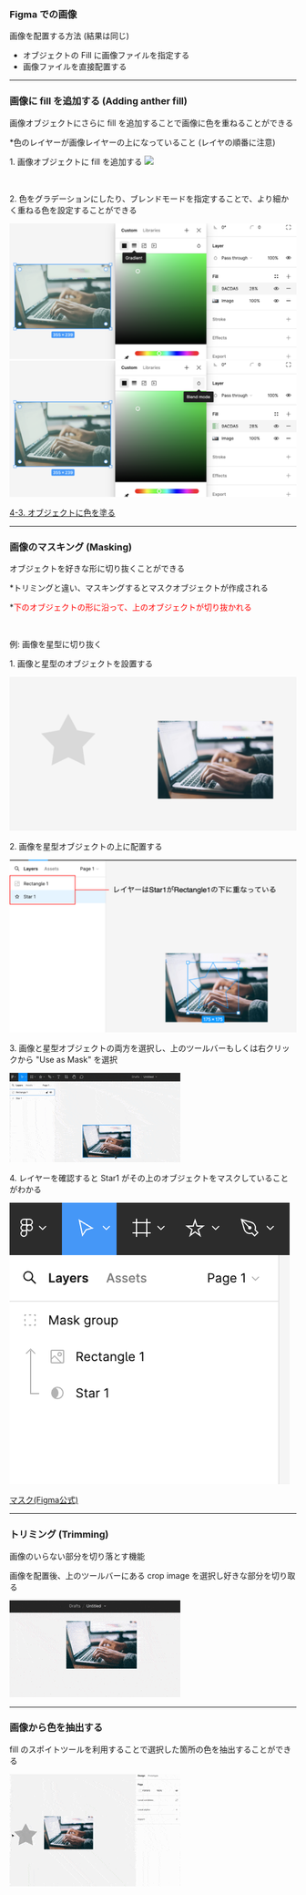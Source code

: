 ### Figma での画像

画像を配置する方法 (結果は同じ)

- オブジェクトの Fill に画像ファイルを指定する
- 画像ファイルを直接配置する

---

### 画像に fill を追加する (Adding anther fill)

画像オブジェクトにさらに fill を追加することで画像に色を重ねることができる

*色のレイヤーが画像レイヤーの上になっていること (レイヤの順番に注意)

1\. 画像オブジェクトに fill を追加する
<img src="./img/image_another_fill.png" />

<br>

2\. 色をグラデーションにしたり、ブレンドモードを指定することで、より細かく重ねる色を設定することができる

<img src="./img/image_another_fill2.png" />
<img src="./img/image_another_fill3.png" />

[4-3. オブジェクトに色を塗る](https://chot.design/figma-beginner/f64023a95af9/)

---

### 画像のマスキング (Masking)

オブジェクトを好きな形に切り抜くことができる

*トリミングと違い、マスキングするとマスクオブジェクトが作成される

*<font color="red">下のオブジェクトの形に沿って、上のオブジェクトが切り抜かれる</font>

<br>

例: 画像を星型に切り抜く

1\. 画像と星型のオブジェクトを設置する

<img src="./img/image_masking1.png" />

<br>

2\. 画像を星型オブジェクトの上に配置する

<img src="./img/image_masking2.png" />

<br>

3\. 画像と星型オブジェクトの両方を選択し、上のツールバーもしくは右クリックから "Use as Mask" を選択

<img src="./img/image_masking3.gif" />

<br>

4\. レイヤーを確認すると Star1 がその上のオブジェクトをマスクしていることがわかる

<img src="./img/image_masking4.png" />

<br>

[マスク(Figma公式)](https://help.figma.com/hc/ja/articles/360040450253-マスク)

---

### トリミング (Trimming)

画像のいらない部分を切り落とす機能

画像を配置後、上のツールバーにある crop image を選択し好きな部分を切り取る

<img src="./img/image_trim.gif" />

---

### 画像から色を抽出する

fill のスポイトツールを利用することで選択した箇所の色を抽出することができる

<img src="./img/image_eyedropper.gif" />
